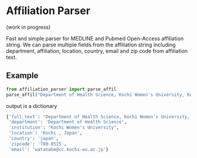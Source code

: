 # Affiliation Parser

(work in progress)

Fast and simple parser for MEDLINE and Pubmed Open-Access affiliation string.
We can parse multiple fields from the affiliation string including department, affiliation, location, country, email and zip code from affiliation text.


## Example

```python
from affiliation_parser import parse_affil
parse_affil("Department of Health Science, Kochi Women's University, Kochi 780-8515, Japan. watanabe@cc.kochi-wu.ac.jp")
```

output is a dictionary

```python
{'full_text': "Department of Health Science, Kochi Women's University, Kochi , Japan. ",
 'department': 'Department of Health Science',
 'institution': "Kochi Women's University",
 'location': 'Kochi , Japan',
 'country': 'japan',
 'zipcode': '780-8515',
 'email': 'watanabe@cc.kochi-wu.ac.jp'}
```
